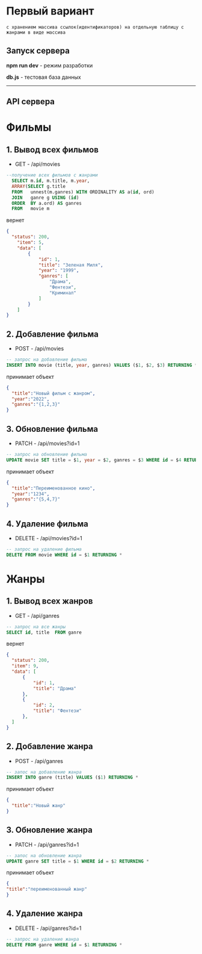 # Первый вариант
    с хранением массива ссылок(идентификаторов) на отдельную таблицу с жанрами в виде массива

## Запуск сервера
**npm run dev** - режим разработки

**db.js** - тестовая база данных

----
## **API сервера**
# Фильмы 

  ## 1. Вывод всех фильмов
  - GET - /api/movies
```sql
--получение всех фильмов с жанрами 
  SELECT m.id, m.title, m.year,
  ARRAY(SELECT g.title
  FROM   unnest(m.ganres) WITH ORDINALITY AS a(id, ord)
  JOIN   ganre g USING (id)
  ORDER  BY a.ord) AS ganres
  FROM   movie m
```
  вернет
  ```json
  {
    "status": 200,
      "item": 5,
      "data": [
          {
              "id": 1,
              "title": "Зеленая Миля",
              "year": "1999",
              "ganres": [
                  "Драма",
                  "Фентези",
                  "Криминал"
              ]
          }
      ]
  }
  ```
  ## 2. Добавление фильма
  - POST - /api/movies
```sql
-- запрос на добавление фильма
INSERT INTO movie (title, year, ganres) VALUES ($1, $2, $3) RETURNING *
```
  принимает объект
  ```json
  {
    "title":"Новый фильм с жанром",
    "year":"2022",
    "ganres":"{1,2,3}"
}
  ```
  ## 3. Обновление фильма
  - PATCH - /api/movies?id=1
  ```sql
  -- запрос на обновление фильма
  UPDATE movie SET title = $1, year = $2, ganres = $3 WHERE id = $4 RETURNING *
  ```
  принимает объект
  ```json
  {
    "title":"Переименованное кино",
    "year":"1234",
    "ganres":"{5,4,7}"
}
  ```
  ## 4. Удаление фильма
  - DELETE - /api/movies?id=1
```sql
-- запрос на удаление фильма
DELETE FROM movie WHERE id = $1 RETURNING *
```
  # Жанры
  ## 1. Вывод всех жанров
  - GET - /api/ganres
```sql
-- запрос на все жанры
SELECT id, title  FROM ganre
```
  вернет
  ```json
  {
    "status": 200,
    "item": 9,
    "data": [
        {
            "id": 1,
            "title": "Драма"
        },
        {
            "id": 2,
            "title": "Фентези"
        },
    ]
  }
  ```
   ## 2. Добавление жанра
  - POST - /api/ganres
```sql
-- запос на добавление жанра
INSERT INTO ganre (title) VALUES ($1) RETURNING *
```
  принимает объект
  ```json
  {
    "title":"Новый жанр"
  }
  ```
  ## 3. Обновление жанра
  - PATCH - /api/ganres?id=1
  ```sql
  -- запос на обновление жанра
  UPDATE ganre SET title = $1 WHERE id = $2 RETURNING *
  ```
  принимает объект
  ```json
  {
  "title":"переименованный жанр"
  }
  ```
  ## 4. Удаление жанра
  - DELETE - /api/ganres?id=1

```sql
-- запрос на удаление жанра
DELETE FROM ganre WHERE id = $1 RETURNING *
```